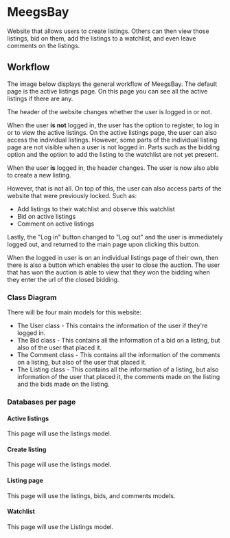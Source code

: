 # MeegsBay

Website that allows users to create listings. Others can then view those listings, bid on them, add the listings to a watchlist, and even leave comments on the listings.


## Workflow

The image below displays the general workflow of MeegsBay. The default page is the active listings page. On this page you can see all the active listings if there are any.

The header of the website changes whether the user is logged in or not.

When the user **is not** logged in, the user has the option to register, to log in or to view the active listings. On the active listings page, the user can also access the individual listings. However, some parts of the individual listing page are not visible when a user is not logged in. Parts such as the bidding option and the option to add the listing to the watchlist are not yet present.

When the user **is** logged in, the header changes. The user is now also able to create a new listing.

However, that is not all. On top of this, the user can also access parts of the website that were previously locked. Such as:
- Add listings to their watchlist and observe this watchlist
- Bid on active listings
- Comment on active listings

Lastly, the "Log in" button changed to "Log out" and the user is immediately logged out, and returned to the main page upon clicking this button.

When the logged in user is on an individual listings page of their own, then there is also a button which enables the user to close the auction. The user that has won the auction is able to view that they won the bidding when they enter the url of the closed bidding.

### Class Diagram

There will be four main models for this website:
- The User class - This contains the information of the user if they're logged in.
- The Bid class - This contains all the information of a bid on a listing, but also of the user that placed it.
- The Comment class - This contains all the information of the comments on a listing, but also of the user that placed it.
- The Listing class - This contains all the information of a listing, but also information of the user that placed it, the comments made on the listing and the bids made on the listing.

### Databases per page

#### Active listings

This page will use the listings model.

#### Create listing

This page will use the listings model.

#### Listing page

This page will use the listings, bids, and comments models.

#### Watchlist

This page will use the Listings model.
